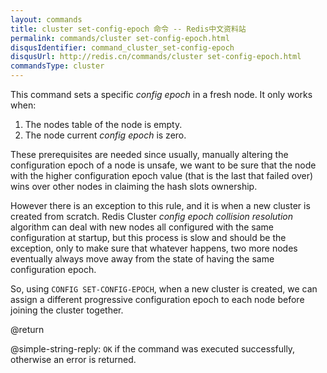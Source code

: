 ```yaml
---
layout: commands
title: cluster set-config-epoch 命令 -- Redis中文资料站
permalink: commands/cluster set-config-epoch.html
disqusIdentifier: command_cluster_set-config-epoch
disqusUrl: http://redis.cn/commands/cluster set-config-epoch.html
commandsType: cluster
---
```


This command sets a specific *config epoch* in a fresh node. It only works when:

1. The nodes table of the node is empty.
2. The node current *config epoch* is zero.

These prerequisites are needed since usually, manually altering the
configuration epoch of a node is unsafe, we want to be sure that the node with
the higher configuration epoch value (that is the last that failed over) wins
over other nodes in claiming the hash slots ownership.

However there is an exception to this rule, and it is when a new
cluster is created from scratch. Redis Cluster *config epoch collision
resolution* algorithm can deal with new nodes all configured with the
same configuration at startup, but this process is slow and should be
the exception, only to make sure that whatever happens, two more
nodes eventually always move away from the state of having the same
configuration epoch.

So, using `CONFIG SET-CONFIG-EPOCH`, when a new cluster is created, we can
assign a different progressive configuration epoch to each node before
joining the cluster together.

@return

@simple-string-reply: `OK` if the command was executed successfully, otherwise an error is returned.
